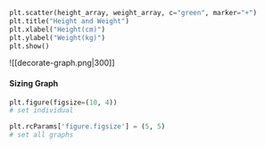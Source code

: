 ```python
plt.scatter(height_array, weight_array, c="green", marker="+")
plt.title("Height and Weight")
plt.xlabel("Height(cm)")
plt.ylabel("Weight(kg)")
plt.show()
```
![[decorate-graph.png|300]]

#### Sizing Graph
```python
plt.figure(figsize=(10, 4)) 
# set individual

plt.rcParams['figure.figsize'] = (5, 5)
# set all graphs
```
